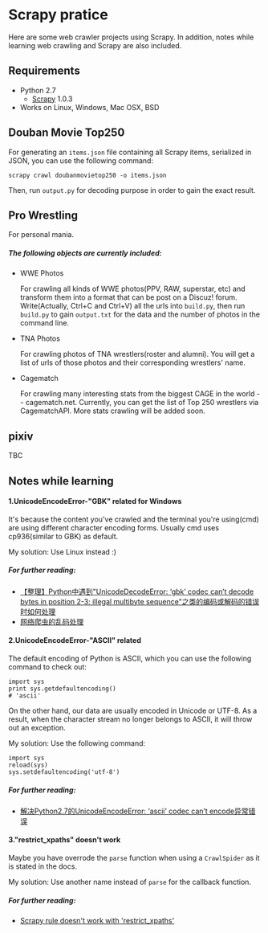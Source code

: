 Scrapy pratice
==============
Here are some web crawler projects using Scrapy. In addition, notes while learning web crawling and Scrapy are also included.

Requirements
------------
+ Python 2.7
    - [Scrapy](http://scrapy.org "Scrapy official website") 1.0.3
+ Works on Linux, Windows, Mac OSX, BSD

Douban Movie Top250
-------------------
For generating an `items.json` file containing all Scrapy items, serialized in JSON, you can use the following command:

    scrapy crawl doubanmovietop250 -o items.json

Then, run `output.py` for decoding purpose in order to gain the exact result.

Pro Wrestling
-------------
For personal mania.
##### The following objects are currently included:
+ WWE Photos

    For crawling all kinds of WWE photos(PPV, RAW, superstar, etc) and transform them into a format that can be post on a Discuz! forum. Write(Actually, Ctrl+C and Ctrl+V) all the urls into `build.py`, then run `build.py` to gain `output.txt` for the data and the number of photos in the command line.

+ TNA Photos

    For crawling photos of TNA wrestlers(roster and alumni). You will get a list of urls of those photos and their corresponding wrestlers' name.

+ Cagematch

    For crawling many interesting stats from the biggest CAGE in the world -- cagematch.net. Currently, you can get the list of Top 250 wrestlers via CagematchAPI. More stats crawling will be added soon.

pixiv
-----
TBC

Notes while learning
--------------------
#### 1.UnicodeEncodeError-"GBK" related for Windows
It's because the content you've crawled and the terminal you're using(cmd) are using different character encoding forms. Usually cmd uses cp936(similar to GBK) as default.

My solution: Use Linux instead :)

##### For further reading: 
+ [【整理】Python中遇到"UnicodeDecodeError: ‘gbk’ codec can’t decode bytes in position 2-3: illegal multibyte sequence"之类的编码或解码的错误时如何处理](http://www.tuicool.com/articles/nEjiEv)
+ [网络爬虫的乱码处理](http://blog.csdn.net/preterhuman_peak/article/details/42420515)

#### 2.UnicodeEncodeError-"ASCII" related
The default encoding of Python is ASCII, which you can use the following command to check out:
    
    import sys
    print sys.getdefaultencoding()
    # 'ascii'

On the other hand, our data are usually encoded in Unicode or UTF-8. As a result, when the character stream no longer belongs to ASCII, it will throw out an exception.

My solution: Use the following command:

    import sys
    reload(sys)
    sys.setdefaultencoding('utf-8')

##### For further reading: 
+ [解决Python2.7的UnicodeEncodeError: ‘ascii’ codec can’t encode异常错误](http://wangye.org/blog/archives/629/)

#### 3."restrict_xpaths" doesn't work
Maybe you have overrode the `parse` function when using a `CrawlSpider` as it is stated in the docs.

My solution: Use another name instead of `parse` for the callback function.

##### For further reading: 
+ [Scrapy rule doesn't work with 'restrict_xpaths'](http://stackoverflow.com/questions/32709245/scrapy-rule-doesnt-work-with-restrict-xpaths)
